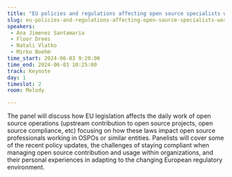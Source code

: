 ```yaml
---
title: "EU policies and regulations affecting open source specialists working in OSPOs"
slug: eu-policies-and-regulations-affecting-open-source-specialists-working-in-ospos
speakers:
 - Ana Jimenez Santamaria
 - Floor Drees
 - Natali Vlatko
 - Mirko Boehm
time_start: 2024-06-03 9:20:00
time_end: 2024-06-03 10:25:00
track: Keynote
day: 1
timeslot: 2
room: Melody

---
```


The panel will discuss how EU legislation affects the daily work of open source operations (upstream contribution to open source projects, open source compliance, etc) focusing on how these laws impact open source professionals working in OSPOs or similar entities. Panelists will cover some of the recent policy updates, the challenges of staying compliant when managing open source contribution and usage within organizations, and their personal experiences in adapting to the changing European regulatory environment.